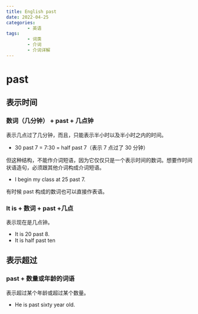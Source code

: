 ```yaml
---
title: English past
date: 2022-04-25
categories:
        - 英语
tags:
        - 词类
        - 介词
        - 介词详解
---
```


# past

## 表示时间

### 数词（几分钟） + past + 几点钟

表示几点过了几分钟，而且，只能表示半小时以及半小时之内的时间。

- 30 past 7 = 7:30 = half past 7（表示 7 点过了 30 分钟）

但这种结构，不能作介词短语，因为它仅仅只是一个表示时间的数词。想要作时间状语造句，必须跟其他介词构成介词短语。

- I begin my class at 25 past 7.

有时候 past 构成的数词也可以直接作表语。

### It is + 数词 + past +几点

表示现在是几点钟。

- It is 20 past 8.
- It is half past ten

## 表示超过

### past + 数量或年龄的词语

表示超过某个年龄或超过某个数量。

- He is past sixty year old.
